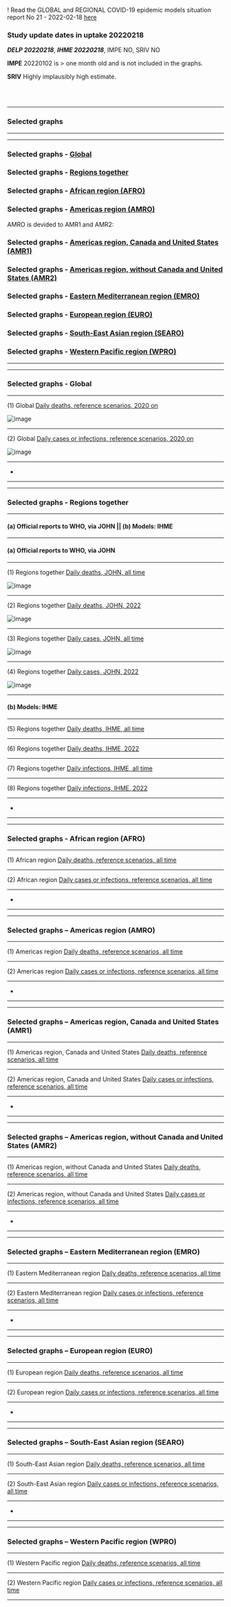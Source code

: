 ! Read the GLOBAL and REGIONAL COVID-19 epidemic models situation report No 21 - 2022-02-18 [here](https://github.com/pourmalek/CovidVisualizedGlobal/blob/main/situation%20reports/31%20Global%20and%20regional%20COVID-19%20epidemic%20models%20situation%20report%20No%2031%20–%202022-02-18.pdf)

### Study update dates in uptake 20220218 

**_DELP 20220218_**, **_IHME 20220218_**, IMPE NO, SRIV NO

**IMPE** 20220102 is > one month old and is not included in the graphs. 

**SRIV** Highly implausibly high estimate.

<br/><br/>

****


### Selected graphs


****
****

### Selected graphs - [Global](https://github.com/pourmalek/CovidVisualizedGlobal/blob/main/20220218/README.md#selected-graphs---global-1)

### Selected graphs - [Regions together](https://github.com/pourmalek/CovidVisualizedGlobal/blob/main/20220218/README.md#selected-graphs---regions-together-1)

### Selected graphs - [African region (AFRO)](https://github.com/pourmalek/CovidVisualizedGlobal/blob/main/20220218/README.md#selected-graphs---african-region-afro-1)

### Selected graphs - [Americas region (AMRO)](https://github.com/pourmalek/CovidVisualizedGlobal/blob/main/20220218/README.md#selected-graphs--americas-region-amro)

AMRO is devided to AMR1 and AMR2:

### Selected graphs - [Americas region, Canada and United States (AMR1)](https://github.com/pourmalek/CovidVisualizedGlobal/blob/main/20220218/README.md#selected-graphs--americas-region-canada-and-united-states-amr1)

### Selected graphs - [Americas region, without Canada and United States (AMR2)](https://github.com/pourmalek/CovidVisualizedGlobal/blob/main/20220218/README.md#selected-graphs--americas-region-without-canada-and-united-states-amr2)

### Selected graphs - [Eastern Mediterranean region (EMRO)](https://github.com/pourmalek/CovidVisualizedGlobal/blob/main/20220218/README.md#selected-graphs--eastern-mediterranean-region-emro)

### Selected graphs - [European region (EURO)](https://github.com/pourmalek/CovidVisualizedGlobal/blob/main/20220218/README.md#selected-graphs--european-region-euro)

### Selected graphs - [South-East Asian region (SEARO)](https://github.com/pourmalek/CovidVisualizedGlobal/blob/main/20220218/README.md#selected-graphs--south-east-asian-region-searo)

### Selected graphs - [Western Pacific region (WPRO)](https://github.com/pourmalek/CovidVisualizedGlobal/blob/main/20220218/README.md#selected-graphs--western-pacific-region-wpro)


****
****

### Selected graphs - Global

****

(1) Global [Daily deaths, reference scenarios, 2020 on](https://github.com/pourmalek/CovidVisualizedGlobal/blob/main/20220218/output/merge/05%20GLOBAL%20C-19%20daily%20deaths%2C%20reference%20scenarios%2C%202020%20on.pdf)

![image](https://user-images.githubusercontent.com/30849720/154826481-c5fc4329-b308-47d3-b707-1d6d0bc47698.png)

****

(2) Global [Daily cases or infections, reference scenarios, 2020 on](https://github.com/pourmalek/CovidVisualizedGlobal/blob/main/20220218/output/merge/06%20GLOBAL%20C-19%20daily%20cases%2C%20reference%20scenarios%2C%202020%20on.pdf)

![image](https://user-images.githubusercontent.com/30849720/154826541-03cd9225-6213-4c97-afe9-6166136384fe.png)

****

*


****
****

### Selected graphs - Regions together

****

#### (a) Official reports to WHO, via JOHN || (b) Models: IHME 

****

#### (a) Official reports to WHO, via JOHN

****

(1) Regions together [Daily deaths, JOHN, all time](https://github.com/pourmalek/CovidVisualizedGlobal/blob/main/20220218/output/merge/01%20regions%20C-19%20daily%20deaths%2C%20JOHN%202020.pdf)

![image](https://user-images.githubusercontent.com/30849720/154826553-0f2344c8-40aa-4cba-bd8e-f28c52b192a2.png)

****

(2) Regions together [Daily deaths, JOHN, 2022](https://github.com/pourmalek/CovidVisualizedGlobal/blob/main/20220218/output/merge/02%20regions%20C-19%20daily%20deaths%2C%20JOHN%202022.pdf)

![image](https://user-images.githubusercontent.com/30849720/154826571-6b7ec12f-07a3-4d56-9030-a8aca3c7024c.png)

****

(3) Regions together [Daily cases, JOHN, all time](https://github.com/pourmalek/CovidVisualizedGlobal/blob/main/20220218/output/merge/03%20regions%20C-19%20daily%20cases%2C%20JOHN%202020.pdf)

![image](https://user-images.githubusercontent.com/30849720/154826585-5928e6e3-9e16-4b08-9b67-52a9dccb7b37.png)

****

(4) Regions together [Daily cases, JOHN, 2022](https://github.com/pourmalek/CovidVisualizedGlobal/blob/main/20220218/output/merge/04%20regions%20C-19%20daily%20cases%2C%20JOHN%202022.pdf)

![image](https://user-images.githubusercontent.com/30849720/154826608-dcf52700-f49e-41fe-bb8f-78f304147cc9.png)

****

#### (b) Models: IHME 

****

(5) Regions together [Daily deaths, IHME, all time](https://github.com/pourmalek/CovidVisualizedGlobal/blob/main/20220218/output/merge/07%20regions%20C-19%20daily%20deaths%2C%20IHME%20reference%20scenarios%2C%202020%20on.pdf)


****

(6) Regions together [Daily deaths, IHME, 2022](https://github.com/pourmalek/CovidVisualizedGlobal/blob/main/20220218/output/merge/08%20regions%20C-19%20daily%20deaths%2C%20IHME%20reference%20scenarios%2C%202022.pdf)


****

(7) Regions together [Daily infections, IHME, all time](https://github.com/pourmalek/CovidVisualizedGlobal/blob/main/20220218/output/merge/09%20regions%20C-19%20daily%20infections%2C%20IHME%20reference%20scenarios%2C%202020%20on.pdf)


****

(8) Regions together [Daily infections, IHME, 2022](https://github.com/pourmalek/CovidVisualizedGlobal/blob/main/20220218/output/merge/10%20regions%20C-19%20daily%20infections%2C%20IHME%20reference%20scenarios%2C%202022.pdf)


****

*




****
****

### Selected graphs - African region (AFRO)

****

(1) African region [Daily deaths, reference scenarios, all time](https://github.com/pourmalek/CovidVisualizedGlobal/blob/main/20220218/output/merge/05%20AFRO%20C-19%20daily%20deaths%2C%20reference%20scenarios%2C%202020%20on.pdf)


****

(2) African region [Daily cases or infections, reference scenarios, all time](https://github.com/pourmalek/CovidVisualizedGlobal/blob/main/20220218/output/merge/06%20AFRO%20C-19%20daily%20cases%2C%20reference%20scenarios%2C%202020%20on.pdf)


****




*


****
****

### Selected graphs – Americas region (AMRO)

****

(1) Americas region [Daily deaths, reference scenarios, all time](https://github.com/pourmalek/CovidVisualizedGlobal/blob/main/20220218/output/merge/05%20AMRO%20C-19%20daily%20deaths%2C%20reference%20scenarios%2C%202020%20on.pdf)


****

(2) Americas region [Daily cases or infections, reference scenarios, all time](https://github.com/pourmalek/CovidVisualizedGlobal/blob/main/20220218/output/merge/06%20AMRO%20C-19%20daily%20cases%2C%20reference%20scenarios%2C%202020%20on.pdf)


****




*

****
****

### Selected graphs – Americas region, Canada and United States (AMR1)

****

(1) Americas region, Canada and United States [Daily deaths, reference scenarios, all time](https://github.com/pourmalek/CovidVisualizedGlobal/blob/main/20220218/output/merge/05%20AMRO%20C-19%20daily%20deaths%2C%20reference%20scenarios%2C%202020%20on.pdf)


****

(2) Americas region, Canada and United States [Daily cases or infections, reference scenarios, all time](https://github.com/pourmalek/CovidVisualizedGlobal/blob/main/20220218/output/merge/06%20AMRO%20C-19%20daily%20cases%2C%20reference%20scenarios%2C%202020%20on.pdf)


****







*

****
****

### Selected graphs – Americas region, without Canada and United States (AMR2)

****

(1) Americas region, without Canada and United States [Daily deaths, reference scenarios, all time](https://github.com/pourmalek/CovidVisualizedGlobal/blob/main/20220218/output/merge/05%20AMR2%20C-19%20daily%20deaths%2C%20reference%20scenarios%2C%202020%20on.pdf)


****

(2) Americas region, without Canada and United States [Daily cases or infections, reference scenarios, all time](https://github.com/pourmalek/CovidVisualizedGlobal/blob/main/20220218/output/merge/06%20AMR2%20C-19%20daily%20cases%2C%20reference%20scenarios%2C%202020%20on.pdf)


****






*

****
****

### Selected graphs – Eastern Mediterranean region (EMRO)

****

(1) Eastern Mediterranean region [Daily deaths, reference scenarios, all time](https://github.com/pourmalek/CovidVisualizedGlobal/blob/main/20220218/output/merge/05%20EMRO%20C-19%20daily%20deaths%2C%20reference%20scenarios%2C%202020%20on.pdf)


****

(2) Eastern Mediterranean region [Daily cases or infections, reference scenarios, all time](https://github.com/pourmalek/CovidVisualizedGlobal/blob/main/20220218/output/merge/06%20EMRO%20C-19%20daily%20cases%2C%20reference%20scenarios%2C%202020%20on.pdf)


****







*


****
****

### Selected graphs – European region (EURO)

****

(1) European region [Daily deaths, reference scenarios, all time](https://github.com/pourmalek/CovidVisualizedGlobal/blob/main/20220218/output/merge/05%20EURO%20C-19%20daily%20deaths%2C%20reference%20scenarios%2C%202020%20on.pdf)


****

(2) European region [Daily cases or infections, reference scenarios, all time](https://github.com/pourmalek/CovidVisualizedGlobal/blob/main/20220218/output/merge/06%20EURO%20C-19%20daily%20cases%2C%20reference%20scenarios%2C%202020%20on.pdf)


****








*


****
****

### Selected graphs – South-East Asian region (SEARO)

****

(1) South-East Asian region [Daily deaths, reference scenarios, all time](https://github.com/pourmalek/CovidVisualizedGlobal/blob/main/20220218/output/merge/05%20SEARO%20C-19%20daily%20deaths%2C%20reference%20scenarios%2C%202020%20on.pdf)


****

(2) South-East Asian region [Daily cases or infections, reference scenarios, all time](https://github.com/pourmalek/CovidVisualizedGlobal/blob/main/20220218/output/merge/06%20SEARO%20C-19%20daily%20cases%2C%20reference%20scenarios%2C%202020%20on.pdf)


****




*


****
****

### Selected graphs – Western Pacific region (WPRO)

****

(1) Western Pacific region [Daily deaths, reference scenarios, all time](https://github.com/pourmalek/CovidVisualizedGlobal/blob/main/20220218/output/merge/05%20WPRO%20C-19%20daily%20deaths%2C%20reference%20scenarios%2C%202020%20on.pdf)


****

(2) Western Pacific region [Daily cases or infections, reference scenarios, all time](https://github.com/pourmalek/CovidVisualizedGlobal/blob/main/20220218/output/merge/06%20WPRO%20C-19%20daily%20cases%2C%20reference%20scenarios%2C%202020%20on.pdf)


****









